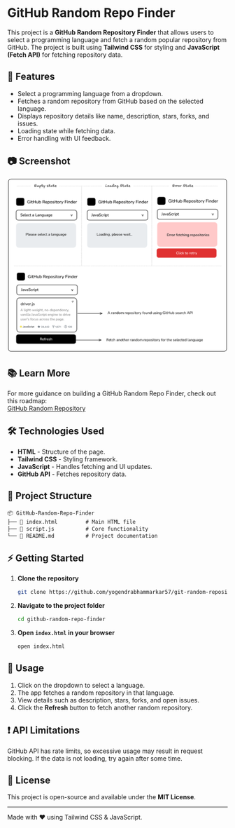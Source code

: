 # GitHub Random Repo Finder

This project is a **GitHub Random Repository Finder** that allows users to select a programming language and fetch a random popular repository from GitHub. The project is built using **Tailwind CSS** for styling and **JavaScript (Fetch API)** for fetching repository data.

## 🚀 Features
- Select a programming language from a dropdown.
- Fetches a random repository from GitHub based on the selected language.
- Displays repository details like name, description, stars, forks, and issues.
- Loading state while fetching data.
- Error handling with UI feedback.

## 📷 Screenshot
![GitHub Random Repo Finder Preview](screenshot.png)

## 📚 Learn More  
For more guidance on building a GitHub Random Repo Finder, check out this roadmap:  
[GitHub Random Repository](https://roadmap.sh/projects/github-random-repo)


## 🛠️ Technologies Used
- **HTML** - Structure of the page.
- **Tailwind CSS** - Styling framework.
- **JavaScript** - Handles fetching and UI updates.
- **GitHub API** - Fetches repository data.

## 📂 Project Structure
```
📦 GitHub-Random-Repo-Finder
├── 📜 index.html         # Main HTML file
├── 📜 script.js          # Core functionality
└── 📜 README.md          # Project documentation
```

## ⚡ Getting Started

1. **Clone the repository**
   ```sh
   git clone https://github.com/yogendrabhammarkar57/git-random-repository-finder.git
   ```
2. **Navigate to the project folder**
   ```sh
   cd github-random-repo-finder
   ```
3. **Open `index.html` in your browser**
   ```sh
   open index.html
   ```

## 📌 Usage
1. Click on the dropdown to select a language.
2. The app fetches a random repository in that language.
3. View details such as description, stars, forks, and open issues.
4. Click the **Refresh** button to fetch another random repository.

## ❗ API Limitations
GitHub API has rate limits, so excessive usage may result in request blocking. If the data is not loading, try again after some time.

## 📜 License
This project is open-source and available under the **MIT License**.

---
Made with ❤️ using Tailwind CSS & JavaScript.

